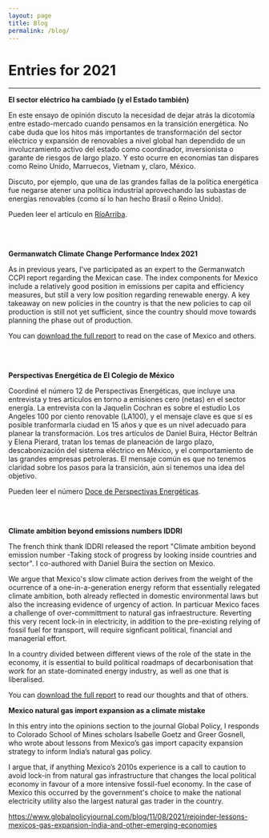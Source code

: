 ```yaml
---
layout: page
title: Blog
permalink: /blog/
---
```


# Entries for 2021

****
**El sector eléctrico ha cambiado (y el Estado también)**

En este ensayo de opinión discuto la necesidad de dejar atrás la dicotomía entre estado-mercado cuando pensamos en la transición energética. No cabe duda que los hitos más importantes de transformación del sector eléctrico y expansión de renovables a nivel global han dependido de un involucramiento activo del estado como coordinador, inversionista o garante de riesgos de largo plazo. Y esto ocurre en economías tan dispares como Reino Unido, Marruecos, Vietnam y, claro, México.

Discuto, por ejemplo, que una de las grandes fallas de la política energética fue negarse atener una política industrial aprovechando las subastas de energías renovables (como sí lo han hecho Brasil o Reino Unido).

Pueden leer el artículo en <a href="https://rioarriba.mx/articulo.php?iden=el-sector-electrico-ha-cambiado-y-el-estado-tambien">RíoArriba</a>.

<br />
<br />

**Germanwatch Climate Change Performance Index 2021**

As in previous years, I've participated as an expert to the Germanwatch CCPI report regarding the Mexican case. The index components for Mexico include a relatively good position in emissions per capita and efficiency measures, but still a very low position regarding renewable energy. A key takeaway on new policies in the country is that the new policies to cap oil production is still not yet sufficient, since the country should move towards planning the phase out of production.

You can <a href="https://germanwatch.org/en/21110">download the full report</a> to read on the case of Mexico and others.

<br />
<br />

**Perspectivas Energética de El Colegio de México**

Coordiné el número 12 de Perspectivas Energéticas, que incluye una entrevista y tres artículos en torno a emisiones cero (netas) en el sector energía. La entrevista con la Jaquelin Cochran es sobre el estudio Los Angeles 100 por ciento renovable (LA100), y el mensaje clave es que sí es posible tranformarla ciudad en 15 años y que es un nivel adecuado para planear la transformación. Los tres artículos de Daniel Buira, Héctor Beltrán y Elena Pierard, tratan los temas de planeación de largo plazo, descabonización del sistema eléctrico en México, y el comportamiento de las grandes empresas petroleras. El mensaje común es que no tenemos claridad sobre los pasos para la transición, aún si tenemos una idea del objetivo.

Pueden leer el número <a href="https://programaenergia.colmex.mx/wp-content/uploads/2021/10/Perspectivas-energeticas-12.pdf">  Doce de Perspectivas Energéticas</a>.

<br />
<br />

**Climate ambition beyond emissions numbers IDDRI**

The french think thank IDDRI released the report "Climate ambition beyond emission number -Taking stock of progress by looking inside countries and sector". I co-authored with Daniel Buira the section on Mexico.

We argue that Mexico's slow climate action derives from the weight of the ocurrence of a one-in-a-generation energy reform that essentially relegated climate ambition, both already reflected in domestic environmental laws but also the increasing evidence of urgency of action. In particuar Mexico faces a challenge of over-committment to natural gas infraestructure. Reverting this very recent lock-in in electricity, in addition to the pre-existing relying of fossil fuel for transport, will require signficant political, financial and managerial effort.

In a country divided between different views of the role of the state in the economy, it is essential to build political roadmaps of decarbonisation that work for an state-dominated energy industry, as well as one that is liberalised.

You can <a href="https://www.iddri.org/en/publications-and-events/report/climate-ambition-beyond-emission-numbers-taking-stock-progress">download the full report</a> to read our thoughts and that of others.


**Mexico natural gas import expansion as a climate mistake**

In this entry into the opinions section to the journal Global Policy, I
responds to Colorado School of Mines scholars Isabelle Goetz and Greer Gosnell, who wrote about lessons from Mexico’s gas import capacity expansion strategy to inform India’s natural gas policy.

I argue that, if anything Mexico’s 2010s experience is a call to caution to avoid lock-in from natural gas infrastructure that changes the local political economy in favour of a more intensive fossil-fuel economy. In the case of Mexico this occurred by the government's choice to make the national electricity utility also the largest natural gas trader in the country.

https://www.globalpolicyjournal.com/blog/11/08/2021/rejoinder-lessons-mexicos-gas-expansion-india-and-other-emerging-economies
